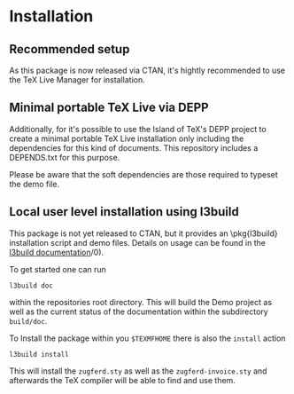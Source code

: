 # Installation

## Recommended setup

As this package is now released via CTAN, it's hightly recommended to use the TeX Live Manager for installation.

## Minimal portable TeX Live via DEPP

Additionally, for it's possible to use the Island of TeX's DEPP project to create a minimal portable TeX Live installation only including the dependencies for this kind of documents.
This repository includes a DEPENDS.txt for this purpose.

Please be aware that the soft dependencies are those required to typeset the demo file.

## Local user level installation using l3build

This package is not yet released to CTAN, but it provides an \pkg{l3build} installation script and demo files.
Details on usage can be found in the [l3build documentation](http://texdoc.net/serve/l3build)/0).

To get started one can run

```shell
l3build doc
```

within the repositories root directory.
This will build the Demo project as well as the current status of the documentation within the subdirectory `build/doc`.

To Install the package within you `$TEXMFHOME` there is also the `install` action

```shell
l3build install
```

This will install the `zugferd.sty` as well as the `zugferd-invoice.sty` and afterwards the TeX compiler will be able to find and use them.
